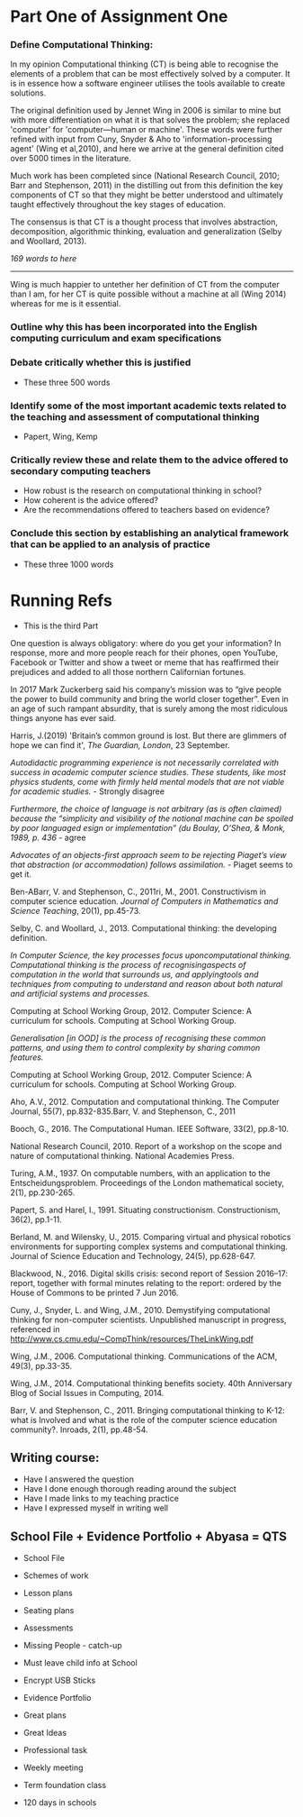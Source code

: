 Part One of Assignment One
======

### Define Computational Thinking:

In my opinion Computational thinking (CT) is being able to recognise the elements of a problem that can be most effectively solved by a computer. It is in essence how a software engineer utilises the tools available to create solutions.

The original definition used by Jennet Wing in 2006 is similar to mine but with more differentiation on what it is that solves the problem; she replaced 'computer' for 'computer—human or machine'. These words were further refined with input from Cuny, Snyder & Aho to 'information-processing agent' (Wing et al,2010), and here we arrive at the general definition cited over 5000 times in the literature.

Much work has been completed since (National Research Council, 2010; Barr and Stephenson, 2011) in the distilling out from this definition the key components of CT so that they might be better understood and ultimately taught effectively throughout the key stages of education.

The consensus is that CT is a thought process that involves abstraction, decomposition, algorithmic thinking, evaluation and generalization (Selby and Woollard, 2013).

*169 words to here*

---

Wing is much happier to untether her definition of CT from the computer than I am, for her CT is quite possible without a machine at all (Wing 2014) whereas for me is it essential.


### Outline why this has been incorporated into the English computing curriculum and exam specifications


### Debate critically whether this is justified

 - These three 500 words

### Identify some of the most important academic texts related to the teaching and assessment of computational thinking
 - Papert, Wing, Kemp

### Critically review these and relate them to the advice offered to secondary computing teachers
 - How robust is the research on computational thinking in school?
 - How coherent is the advice offered?
 - Are the recommendations offered to teachers based on evidence?

### Conclude this section by establishing an analytical framework that can be applied to an analysis of practice
 - These three 1000 words


Running Refs
==
 - This is the third Part

One question is always obligatory: where do you get your information? In response, more and more people reach for their phones, open YouTube, Facebook or Twitter and show a tweet or meme that has reaffirmed their prejudices and added to all those northern Californian fortunes.

In 2017 Mark Zuckerberg said his company’s mission was to “give people the power to build community and bring the world closer together”. Even in an age of such rampant absurdity, that is surely among the most ridiculous things anyone has ever said.

Harris, J.(2019) 'Britain’s common ground is lost. But there are glimmers of hope we can find it', *The Guardian, London*, 23 September.

*Autodidactic programming experience is not necessarily correlated with success in academic computer  science  studies.   These  students,  like  most  physics  students,  come  with  firmly  held  mental models that are not viable for academic studies.* - Strongly disagree

*Furthermore, the choice of language is not arbitrary (as is often claimed) because the “simplicity and visibility of the notional machine can be spoiled by poor languaged esign or implementation” (du Boulay, O’Shea, & Monk, 1989, p. 436*  - agree

*Advocates of an objects-first approach seem to be rejecting Piaget’s view that abstraction (or accommodation) follows assimilation.* - Piaget seems to get it.

Ben-ABarr, V. and Stephenson, C., 2011ri, M., 2001. Constructivism in computer science education. *Journal of Computers in Mathematics and Science Teaching*, 20(1), pp.45-73.

Selby, C. and Woollard, J., 2013. Computational thinking: the developing definition.


*In Computer Science, the key processes focus uponcomputational thinking.  Computational thinking is the process of recognisingaspects of computation in the world that surrounds us, and applyingtools  and  techniques  from  computing  to  understand  and  reason  about  both natural and artificial systems and processes.*

Computing at School Working Group, 2012. Computer Science: A curriculum for schools. Computing at School Working Group.

*Generalisation [in OOD]  is  the  process  of  recognising  these  common  patterns,  and  using  them  to control complexity by sharing common features.*

Computing at School Working Group, 2012. Computer Science: A curriculum for schools. Computing at School Working Group.

Aho, A.V., 2012. Computation and computational thinking. The Computer Journal, 55(7), pp.832-835.Barr, V. and Stephenson, C., 2011

Booch, G., 2016. The Computational Human. IEEE Software, 33(2), pp.8-10.

National Research Council, 2010. Report of a workshop on the scope and nature of computational thinking. National Academies Press.

Turing, A.M., 1937. On computable numbers, with an application to the Entscheidungsproblem. Proceedings of the London mathematical society, 2(1), pp.230-265.

Papert, S. and Harel, I., 1991. Situating constructionism. Constructionism, 36(2), pp.1-11.

Berland, M. and Wilensky, U., 2015. Comparing virtual and physical robotics environments for supporting complex systems and computational thinking. Journal of Science Education and Technology, 24(5), pp.628-647.

Blackwood, N., 2016. Digital skills crisis: second report of Session 2016–17: report, together with formal minutes relating to the report: ordered by the House of Commons to be printed 7 Jun 2016.

Cuny, J., Snyder, L. and Wing, J.M., 2010. Demystifying computational thinking for non-computer scientists. Unpublished manuscript in progress, referenced in
http://www.cs.cmu.edu/~CompThink/resources/TheLinkWing.pdf

Wing, J.M., 2006. Computational thinking. Communications of the ACM, 49(3), pp.33-35.

Wing, J.M., 2014. Computational thinking benefits society. 40th Anniversary Blog of Social Issues in Computing, 2014.

Barr, V. and Stephenson, C., 2011. Bringing computational thinking to K-12: what is Involved and what is the role of the computer science education community?. Inroads, 2(1), pp.48-54.




## Writing course:

- Have I answered the question
- Have I done enough thorough reading around the subject
- Have I made links to my teaching practice
- Have I expressed myself in writing well

## School File + Evidence Portfolio + Abyasa = QTS
- School File
 - Schemes of work  
 - Lesson plans
 - Seating plans
 - Assessments
 - Missing People - catch-up
 - Must leave child info at School
 - Encrypt USB Sticks  


- Evidence Portfolio
 - Great plans
 - Great Ideas
 - Professional task
 - Weekly meeting
 - Term foundation class   
 - 120 days in schools
